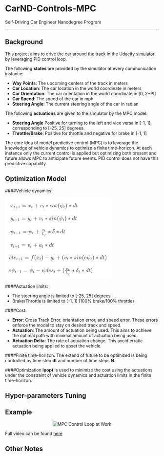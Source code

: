 # CarND-Controls-MPC
Self-Driving Car Engineer Nanodegree Program

---

## Background

This project aims to drive the car around the track in the Udacity [simulator](https://github.com/udacity/self-driving-car-sim/releases) by leveraging PID control loop.

The following **states** are provided by the simulator at every communication instance:
- **Way Points**: The upcoming centers of the track in meters
- **Car Location**: The car location in the world coordinate in meters
- **Car Orientation**: The car orientation in the world coordinate in [0, 2*PI]
- **Car Speed**: The speed of the car in mph
- **Steering Angle**: The current steering angle of the car in radian

The following **actuations** are given to the simulator by the MPC model:
- **Steering Angle** Positive for turning to the left and vice versa in [-1, 1], corresponding to [-25, 25] degrees.
- **Throttle/Brake**: Positive for throttle and negative for brake in [-1, 1]

The core idea of model predictive control (MPC) is to leverage the knowledge of vehicle dynamics to optimize a finite time-horizon. At each instance only the current control is applied but optimizing both present and future allows MPC to anticipate future events. PID control does not have this predictive capability. 

## Optimization Model

####Vehicle dynamics:

![equations](equations.png "Vehicle Dynamics Equations")

####Actuation limits:
- The steering angle is limited to [-25, 25] degrees
- Brake/Throttle is limited to [-1, 1] (100% brake/100% throttle)

####Cost:
- **Error**: Cross Track Error, orientation error, and speed error. These errors enforce the model to stay on desired track and speed.
- **Actuation**: The amount of actuation being used. This aims to achieve the optimal path with minimal amount of actuation being used.
- **Actuation Delta**: The rate of actuation change. This avoid erratic actuation being applied to upset the vehicle.

####Finite time-horizon:
The extend of future to be optimized is being controlled by time step **dt** and number of time steps **N**.

####Optimization
**Ipopt** is used to minimize the cost using the actuations under the constraint of vehicle dynamics and actuation limits in the finite time-horizon.

## Hyper-parameters Tuning



## Example
<p align="center">
  <img src="example.gif" alt="MPC Control Loop at Work"/>
</p>

Full video can be found [here](https://youtu.be/BIWhmaCRS7Q)

## Other Notes

